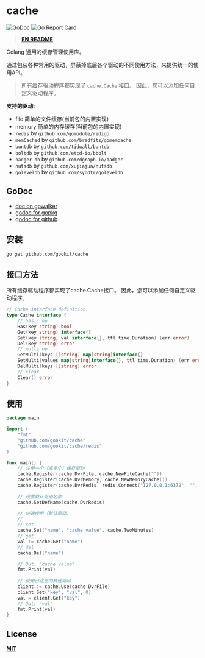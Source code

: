 # cache

[![GoDoc](https://godoc.org/github.com/gookit/cache?status.svg)](https://godoc.org/github.com/gookit/cache)
[![Go Report Card](https://goreportcard.com/badge/github.com/gookit/cache)](https://goreportcard.com/report/github.com/gookit/cache)

> **[EN README](README.md)**

Golang 通用的缓存管理使用库。

通过包装各种常用的驱动，屏蔽掉底层各个驱动的不同使用方法，来提供统一的使用API。

> 所有缓存驱动程序都实现了 `cache.Cache` 接口。 因此，您可以添加任何自定义驱动程序。

**支持的驱动:**

- file 简单的文件缓存(当前包的内置实现)
- memory 简单的内存缓存(当前包的内置实现)
- `redis`  by `github.com/gomodule/redigo`
- `memCached` by `github.com/bradfitz/gomemcache`
- `buntdb` by `github.com/tidwall/buntdb`
- `boltdb`  by `github.com/etcd-io/bbolt`
- `badger db` by `github.com/dgraph-io/badger`
- `nutsdb` by `github.com/xujiajun/nutsdb`
- `goleveldb` by `github.com/syndtr/goleveldb`

## GoDoc

- [doc on gowalker](https://gowalker.org/github.com/gookit/cache)
- [godoc for gopkg](https://godoc.org/gopkg.in/gookit/cache.v1)
- [godoc for github](https://godoc.org/github.com/gookit/cache)

## 安装

```bash
go get github.com/gookit/cache
```

## 接口方法

所有缓存驱动程序都实现了cache.Cache接口。 因此，您可以添加任何自定义驱动程序。

```go
// Cache interface definition
type Cache interface {
	// basic op
	Has(key string) bool
	Get(key string) interface{}
	Set(key string, val interface{}, ttl time.Duration) (err error)
	Del(key string) error
	// multi op
	GetMulti(keys []string) map[string]interface{}
	SetMulti(values map[string]interface{}, ttl time.Duration) (err error)
	DelMulti(keys []string) error
	// clear
	Clear() error
}
```

## 使用

```go
package main

import (
	"fmt"
	"github.com/gookit/cache"
	"github.com/gookit/cache/redis"
)

func main() {
	// 注册一个（或多个）缓存驱动
	cache.Register(cache.DvrFile, cache.NewFileCache(""))
	cache.Register(cache.DvrMemory, cache.NewMemoryCache())
	cache.Register(cache.DvrRedis, redis.Connect("127.0.0.1:6379", "", 0))
	
	// 设置默认驱动名称
	cache.SetDefName(cache.DvrRedis)

	// 快速使用（默认驱动）
	//
	// set
	cache.Set("name", "cache value", cache.TwoMinutes)
	// get
	val := cache.Get("name")
	// del
	cache.Del("name")

	// Out: "cache value"
	fmt.Print(val)
	
	// 使用已注册的其他驱动
	client := cache.Use(cache.DvrFile)
	client.Set("key", "val", 0)
	val = client.Get("key")
	// Out: "val"
	fmt.Print(val)
}
```

## License

**[MIT](LICENSE)**

